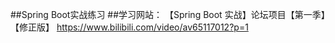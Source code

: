 ##Spring Boot实战练习
##学习网站：
【Spring Boot 实战】论坛项目【第一季】【修正版】
https://www.bilibili.com/video/av65117012?p=1
